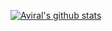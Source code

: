
[![Aviral's github stats](https://github-readme-stats.vercel.app/api?username=aviralx10)](https://github.com/anuraghazra/github-readme-stats)
